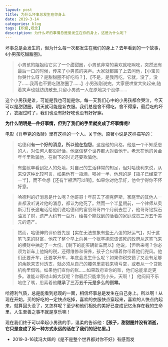 ```yaml
---
layout: post
title: 为什么坏事总发生在你身上
date: 2019-3-14
categories: blog
tags: [积极,观念]
description: 为什么坏的事情总是爱发生在你的身上，这是为什么呢？
---
```


坏事总是会发生的，但为什么每一次都发生在我们的身上？去年看到的一个故事，《小男孩吃甜甜圈》。

> 小男孩的姐姐给它买了一个甜甜圈，小男孩非常的喜欢就吃啊吃，突然还有最后一口的时候，传来了小男孩的哭声。大家就都围了上去问他，【小宝贝你哭什么呀？是甜甜圈不好吃吗？】，【不是，是我再吃，它就，没了，没了......我再也不要吃甜甜圈了......】小男孩刚说完。大家便哄堂大笑起来,随着笑声也就纺纺散去,只留小男孩一人在原地哭个没停......

这个小男孩是谁，可能是我也可能是你。每一天我们心中的小男孩都会哭泣，今天可以是甜甜圈，明天就可能是新衣服。我们总是舍不得吃，舍不得穿，最后吃的坏了，衣服过时了，我们也没有好好吃也没有好好穿。

**为什么明明是一件好事情，但到了我们的手里就变成了坏事情呢?**

电影《肖申克的救赎》里有这样的一个人。关于他，原著小说是这样描写的：
>哈德利**有一个好的消息，所以他在抱怨**。这是他的风格，他是一个不知感恩的人，对任何人都没好话，他坚信整个世界都大对着他干。老天在他的黄金年华里欺骗他，在剩下的时光还要欺骗他。

>有些狱卒看到犯人的处境，对自己的生活非常的知足，但对哈德利来说，从来没这种比较可言，如果他有一瓶酒，喝掉一半，他想的是【瓶子已经空了一半】，而不会想【还有半瓶酒可以喝】。如果你对他示好，他会学得你不怀好意。

>哈德利的好消息是什么呢？他哥哥十年前去了德克萨斯，家庭里的其他人一直都没听说过他的消息，都认为他死了。然而一个半星期前，一个律师从奥斯汀打长途电话给他们说哈德利的富翁哥哥四个月前去世了，他哥哥钻探石油发了财，遗产大约有一百万，给每个能找到的活着的家庭成员三万五千美元的遗产。

>然而，哈德伸的评价首先是【实在无法想象有些王八蛋的好运气】，对于这笔飞来的财富，他花了整个早上向另一个狱卒抱怨该该死的政府从这笔飞来的横财中抽走了一大份。【剩下的能买辆新车而以】他说，【但后来呢？你必须为新车上他妈的税，还得维修和保养，孩子会纠缠着你带着他们兜风。他们还要开车，还要学开车，年底会发生什么呢？如果你税交错了又没有足够的余款来支付透支，就必须从自己的腰包里拿钱来填亏空，或者从一个贷款机构里借钱。如果他们查你的账......如果政府查你的账，他们总能拿走更多。谁能斗得过山姆大叔呢？你最后只能拿到小头。天啊！】 他闷闷不乐地住了嘴，思索着他**继承了三万五千元是多么的倒霉。**

哈德利气质，总是能看到悲观的一面，相信坏事总是发生在自己身上。所以啊！从现在开始，买的好吃的一定快点吃掉，喜欢的衣服快点穿起来，喜欢的人快点约起来，就算回头没了，又怎样呢？至少和他们相处的美好已变成记忆永存在我的生命里，人生至善之事不就是享乐嘛！

现在我们终于可以牵起小男孩的手，温柔的告诉他：**【孩子，甜甜圈并没有消逝，它只是变成了另一种方式永远的活在了我们的记忆里。】**

- 2019-3-16读冯大辉的《是不是整个世界都对你不好》有感而发